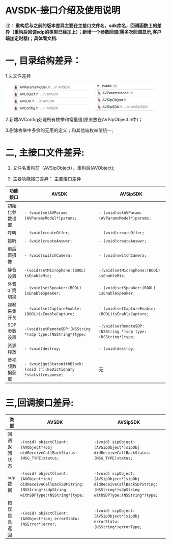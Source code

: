 # AVSDK-接口介绍及使用说明

*注：* **重构后与之前的版本差异主要在主接口文件名，sdk库名，回调函数上的差异（重构后回调sdp的类型已经加上）；新增一个参数回调(需多次回调显示,客户端加定时器)；具体看文档:**

# 一, 目录结构差异：
1.头文件差异

![AVSDK](https://github.com/hosten1/AVSDK-/blob/master/AVSDKinclude.png)   ![AVSipSDK](https://github.com/hosten1/AVSDK-/blob/master/AVSipSDKinclude.png)


2.新增AVConfig处理所有枚举和常量值(原来放在AVSipObject.h中)；

3.删除枚举中多余的无用的定义；和其他端枚举值统一;

# 二, 主接口文件差异:

1.	文件名重构前（AVSipObject），重构后(AVObject);

2.	主要功能接口差异：
  主要接口差异

|功能接口    | AVSDK    | AVSipSDK |
| ---------------------- |----------------------------------- | --------------------------------------------------------- |
| 初始化参数设置  | ``` - (void)setAVParam:(AVParamsModel*)params; ```|         ``` - (void)setAVParam:(AVParamsModel*)params; ```
| 呼叫 | ``` - (void)createOffer; ``` |``` - (void)createOffer; ```|
|接听|``` - (void)createAnswer; ```|``` - (void)createAnswer; ```|
|前后置摄像|``` - (void)switchCamera; ```|``` - (void)switchCamera; ```|
|静音设置|``` -(void)setMicrophone:(BOOL) isEnableMic; ``` | ``` -(void)setMicrophone:(BOOL) isEnableMic; ``` |
|外音听筒切换|``` - (void)setSpeaker:(BOOL) isEnableSpeaker; ``` | ``` - (void)setSpeaker:(BOOL) isEnableSpeaker; ```|
|视频采集开关|``` - (void)setCaptureEnable:(BOOL)isEnableCapture; ```|``` - (void)setCaptureEnable:(BOOL)isEnableCapture; ```|
| SDP参数设置 | ``` -(void)setRemoteSDP:(NSString *)sdp type:(NSString*)type; ``` | ``` -(void)setRemoteSDP:(NSString *)sdp type:(NSString*)type; ```|
|资源释放|``` - (void)destroy; ```|``` - (void)destroy; ```|
|音视频数据获取|``` - (void)getStatsWithBlock:(void (^)(NSDictionary *stats))response; ```|无|



# 三,回调接口差异:

|类型 | AVSDK | AVSipSDK|
------------|-----------------------------------|---------------------------
| 回调返回状态 |``` -(void) objectClient:(AVObject*)obj didReceiveCallBackStatus:(MSG_TYPE)status; ```| ``` -(void) sipObject:(AVSipObject*)sipObj didReceiveCallBackStatus:(MSG_TYPE)status; ``` |
|sdp数据 | ``` -(void) objectClient:(AVObject*)obj didReceiveCallBackSDPString:(NSString*)sdpString withSDPType:(NSString*)type; ```| ``` -(void) sipObject:(AVSipObject*)sipObj didReceiveCallBackSDPString:(NSString*)sdpString withSDPType:(NSString*)type; ```|
| 错误信息返回 |``` -(void) objectClient:(AVObject*)obj errorStatu:(NSError*)error; ```| ``` -(void) sipObject:(AVSipObject*)sipObj errorStatu:(NSString*)errorType; ```|



